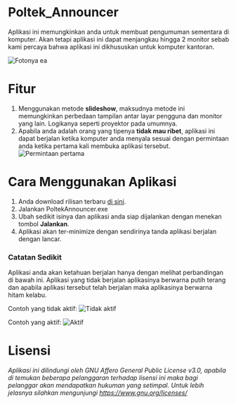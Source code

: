 # Poltek_Announcer
Aplikasi ini memungkinkan anda untuk membuat pengumuman sementara di komputer. Akan tetapi aplikasi ini dapat menjangkau hingga 2 monitor sebab kami percaya bahwa aplikasi ini dikhususkan untuk komputer kantoran.

![Fotonya ea](https://raw.githubusercontent.com/skymunn/Poltek_Announcer/master/src/Screenshot_141.png)

# Fitur
1. Menggunakan metode **slideshow**, maksudnya metode ini memungkinkan perbedaan tampilan antar layar pengguna dan monitor yang lain. Logikanya seperti proyektor pada umumnya.
2. Apabila anda adalah orang yang tipenya **tidak mau ribet**, aplikasi ini dapat berjalan ketika komputer anda menyala sesuai dengan permintaan anda ketika pertama kali membuka aplikasi tersebut.
![Permintaan pertama](https://raw.githubusercontent.com/skymunn/Poltek_Announcer/master/src/Screenshot_144.png)

# Cara Menggunakan Aplikasi
1. Anda download rilisan terbaru [di sini](https://github.com/skymunn/Poltek_Announcer/releases).
2. Jalankan PoltekAnnouncer.exe
3. Ubah sedikit isinya dan aplikasi anda siap dijalankan dengan menekan tombol **Jalankan**.
4. Aplikasi akan ter-minimize dengan sendirinya tanda aplikasi berjalan dengan lancar.

### Catatan Sedikit
Aplikasi anda akan ketahuan berjalan hanya dengan melihat perbandingan di bawah ini. Aplikasi yang tidak berjalan aplikasinya berwarna putih terang dan apabila aplikasi tersebut telah berjalan maka aplikasinya berwarna hitam kelabu.

Contoh yang tidak aktif:
![Tidak aktif](https://raw.githubusercontent.com/skymunn/Poltek_Announcer/master/src/Screenshot_145.png)

Contoh yang aktif:
![Aktif](https://raw.githubusercontent.com/skymunn/Poltek_Announcer/master/src/Screenshot_146.png)

# Lisensi
*Aplikasi ini dilindungi oleh GNU Affero General Public License v3.0, apabila di temukan beberapa pelanggaran terhadap lisensi ini maka bagi pelanggar akan mendapatkan hukuman yang setimpal. Untuk lebih jelasnya silahkan mengunjungi https://www.gnu.org/licenses/*
